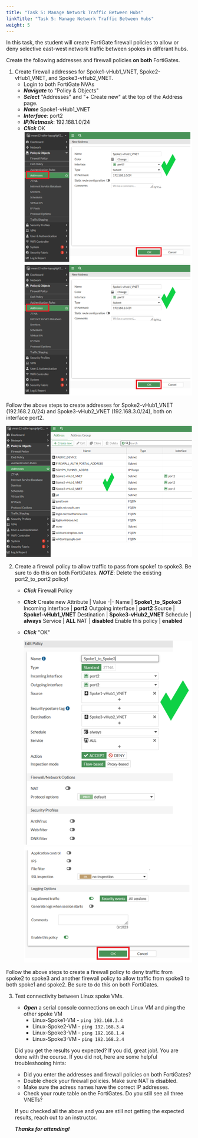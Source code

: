 ```yaml
---
title: "Task 5: Manage Network Traffic Between Hubs"
linkTitle: "Task 5: Manage Network Traffic Between Hubs"
weight: 5
---
```



In this task, the student will create FortiGate firewall policies to allow or deny selective east-west network traffic between spokes in differant hubs.


Create the following addresses and firewall policies **on both** FortiGates.

1.  Create firewall addresses for Spoke1-vHub1_VNET, Spoke2-vHub1_VNET, and Spoke3-vHub2_VNET.
    - Login to both FortiGate NVAs
    - ***Navigate*** to "Policy & Objects"
    - ***Select***  "Addresses" and "+ Create new" at the top of the Address page.
    - ***Name***  Spoke1-vHub1_VNET
    - ***Interface***: port2
    - ***IP/Netmask***:  192.168.1.0/24
    - ***Click*** OK
    ![](../images/6_5-manage-net-hubs-1.PNG)
    ![](../images/6_5-manage-net-hubs-2.PNG)

Follow the above steps to create addresses for Spoke2-vHub1_VNET (192.168.2.0/24) and Spoke3-vHub2_VNET (192.168.3.0/24), both on interface port2.

![](../images/6_5-manage-net-hubs-3.PNG)


2. Create a firewall policy to allow traffic to pass from spoke1 to spoke3.  Be sure to do this on both FortiGates.
***NOTE***:  Delete the existing port2_to_port2 policy!

    - ***Click*** Firewall Policy
    - ***Click*** Create new
        Attribute | Value
        -|-
        Name | **Spoke1_to_Spoke3**
        Incoming interface | **port2**
        Outgoing interface | **port2**
        Source | **Spoke1-vHub1_VNET**
        Destination | **Spoke3-vHub2_VNET**
        Schedule | **always**
        Service | **ALL**
        NAT | **disabled**
        Enable this policy | **enabled**
    - ***Click*** "OK"

        ![](../images/6_5-manage-net-hubs-4.PNG)
        ![](../images/6_5-manage-net-hubs-5.PNG)

Follow the above steps to create a firewall policy to deny traffic from spoke2 to spoke3 and another firewall policy to allow traffic from spoke3 to both spoke1 and spoke2.  Be sure to do this on both FortiGates.

3. Test connectivity between Linux spoke VMs.

    - ***Open*** a serial console connections on each Linux VM and ping the other spoke VM
        - Linux-Spoke1-VM - `ping 192.168.3.4`
        - Linux-Spoke2-VM - `ping 192.168.3.4`
        - Linux-Spoke3-VM - `ping 192.168.1.4`
        - Linux-Spoke3-VM - `ping 192.168.2.4`

    Did you get the results you expected?  If you did, great job!.  You are done with the course.
    If you did not, here are some helpful troubleshooing hints:
    - Did you enter the addresses and firewall policies on both FortiGates?
    - Double check your firewall policies.  Make sure NAT is disabled.
    - Make sure the adress names have the correct IP addresses.
    - Check your route table on the FortiGates.  Do you still see all three VNETs?

    If you checked all the above and you are still not getting the expected results, reach out to an instructor.

    ***Thanks for attending!***

